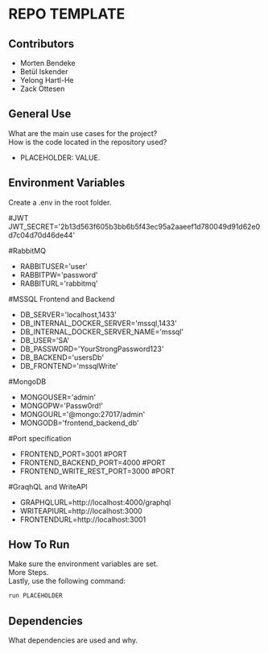 # REPO TEMPLATE

## Contributors

- Morten Bendeke
- Betül Iskender
- Yelong Hartl-He
- Zack Ottesen

## General Use

What are the main use cases for the project? <br>
How is the code located in the repository used? <br>
- PLACEHOLDER: VALUE.

## Environment Variables

Create a .env in the root folder.

#JWT
JWT_SECRET='2b13d563f605b3bb6b5f43ec95a2aaeef1d780049d91d62e0d7c04d70d46de44'

#RabbitMQ
- RABBITUSER='user'
- RABBITPW='password'
- RABBITURL='rabbitmq'

#MSSQL Frontend and Backend
- DB_SERVER='localhost,1433'
- DB_INTERNAL_DOCKER_SERVER='mssql,1433'
- DB_INTERNAL_DOCKER_SERVER_NAME='mssql'
- DB_USER='SA'
- DB_PASSWORD='YourStrongPassword123'
- DB_BACKEND='usersDb'
- DB_FRONTEND='mssqlWrite'

#MongoDB
- MONGOUSER='admin'
- MONGOPW='Passw0rd!'
- MONGOURL='@mongo:27017/admin'
- MONGODB='frontend_backend_db'

#Port specification
- FRONTEND_PORT=3001 #PORT
- FRONTEND_BACKEND_PORT=4000 #PORT
- FRONTEND_WRITE_REST_PORT=3000 #PORT

#GraqhQL and WriteAPI
- GRAPHQLURL=http://localhost:4000/graphql
- WRITEAPIURL=http://localhost:3000
- FRONTENDURL=http://localhost:3001





## How To Run

Make sure the environment variables are set.<br>
More Steps.<br>
Lastly, use the following command:

```bash
run PLACEHOLDER
```

## Dependencies

What dependencies are used and why.
